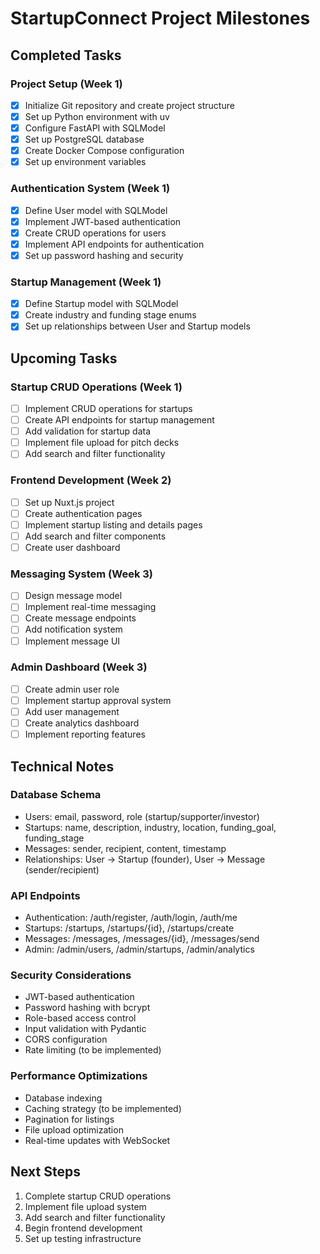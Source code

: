 # StartupConnect Project Milestones

## Completed Tasks

### Project Setup (Week 1)
- [x] Initialize Git repository and create project structure
- [x] Set up Python environment with uv
- [x] Configure FastAPI with SQLModel
- [x] Set up PostgreSQL database
- [x] Create Docker Compose configuration
- [x] Set up environment variables

### Authentication System (Week 1)
- [x] Define User model with SQLModel
- [x] Implement JWT-based authentication
- [x] Create CRUD operations for users
- [x] Implement API endpoints for authentication
- [x] Set up password hashing and security

### Startup Management (Week 1)
- [x] Define Startup model with SQLModel
- [x] Create industry and funding stage enums
- [x] Set up relationships between User and Startup models

## Upcoming Tasks

### Startup CRUD Operations (Week 1)
- [ ] Implement CRUD operations for startups
- [ ] Create API endpoints for startup management
- [ ] Add validation for startup data
- [ ] Implement file upload for pitch decks
- [ ] Add search and filter functionality

### Frontend Development (Week 2)
- [ ] Set up Nuxt.js project
- [ ] Create authentication pages
- [ ] Implement startup listing and details pages
- [ ] Add search and filter components
- [ ] Create user dashboard

### Messaging System (Week 3)
- [ ] Design message model
- [ ] Implement real-time messaging
- [ ] Create message endpoints
- [ ] Add notification system
- [ ] Implement message UI

### Admin Dashboard (Week 3)
- [ ] Create admin user role
- [ ] Implement startup approval system
- [ ] Add user management
- [ ] Create analytics dashboard
- [ ] Implement reporting features

## Technical Notes

### Database Schema
- Users: email, password, role (startup/supporter/investor)
- Startups: name, description, industry, location, funding_goal, funding_stage
- Messages: sender, recipient, content, timestamp
- Relationships: User -> Startup (founder), User -> Message (sender/recipient)

### API Endpoints
- Authentication: /auth/register, /auth/login, /auth/me
- Startups: /startups, /startups/{id}, /startups/create
- Messages: /messages, /messages/{id}, /messages/send
- Admin: /admin/users, /admin/startups, /admin/analytics

### Security Considerations
- JWT-based authentication
- Password hashing with bcrypt
- Role-based access control
- Input validation with Pydantic
- CORS configuration
- Rate limiting (to be implemented)

### Performance Optimizations
- Database indexing
- Caching strategy (to be implemented)
- Pagination for listings
- File upload optimization
- Real-time updates with WebSocket

## Next Steps
1. Complete startup CRUD operations
2. Implement file upload system
3. Add search and filter functionality
4. Begin frontend development
5. Set up testing infrastructure
